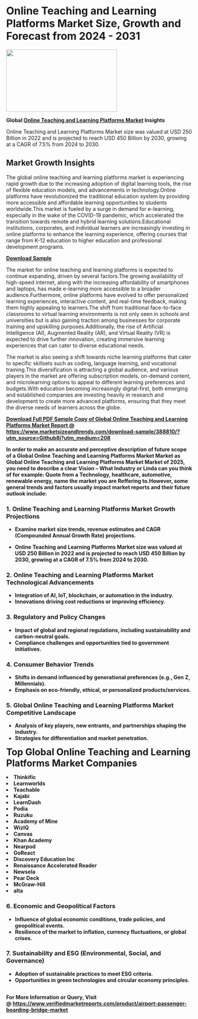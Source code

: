 <H1>Online Teaching and Learning Platforms Market Size, Growth and Forecast from 2024 - 2031</H1><img class="aligncenter size-medium wp-image-584254" src="https://thirdeyenews.in/wp-content/uploads/2024/09/Global-Market-Research-300x168.jpeg" alt="" width="300" height="168" /><p><strong>Global&nbsp;<a href="https://www.marketsizeandtrends.com/download-sample/388810/?utm_source=Github8j?utm_medium=208">Online Teaching and Learning Platforms Market</a> Insights</strong></p><p>Online Teaching and Learning Platforms Market size was valued at USD 250 Billion in 2022 and is projected to reach USD 450 Billion by 2030, growing at a CAGR of 7.5% from 2024 to 2030.</p><p><h2>Market Growth Insights</h2> <p>The global online teaching and learning platforms market is experiencing rapid growth due to the increasing adoption of digital learning tools, the rise of flexible education models, and advancements in technology.Online platforms have revolutionized the traditional education system by providing more accessible and affordable learning opportunities to students worldwide.This market is fueled by a surge in demand for e-learning, especially in the wake of the COVID-19 pandemic, which accelerated the transition towards remote and hybrid learning solutions.Educational institutions, corporates, and individual learners are increasingly investing in online platforms to enhance the learning experience, offering courses that range from K-12 education to higher education and professional development programs.</p> <p><strong><a href="#">Download Sample</a></strong></p> <p>The market for online teaching and learning platforms is expected to continue expanding, driven by several factors.The growing availability of high-speed internet, along with the increasing affordability of smartphones and laptops, has made e-learning more accessible to a broader audience.Furthermore, online platforms have evolved to offer personalized learning experiences, interactive content, and real-time feedback, making them highly appealing to learners.The shift from traditional face-to-face classrooms to virtual learning environments is not only seen in schools and universities but is also gaining traction among businesses for corporate training and upskilling purposes.Additionally, the rise of Artificial Intelligence (AI), Augmented Reality (AR), and Virtual Reality (VR) is expected to drive further innovation, creating immersive learning experiences that can cater to diverse educational needs.</p> <p>The market is also seeing a shift towards niche learning platforms that cater to specific skillsets such as coding, language learning, and vocational training.This diversification is attracting a global audience, and various players in the market are offering subscription models, on-demand content, and microlearning options to appeal to different learning preferences and budgets.With education becoming increasingly digital-first, both emerging and established companies are investing heavily in research and development to create more advanced platforms, ensuring that they meet the diverse needs of learners across the globe.</p> <p><strong><a href="#"></p><p><span class=""><strong>Download Full PDF Sample Copy of Global Online Teaching and Learning Platforms Market Report</strong> @ <a href="https://www.marketsizeandtrends.com/download-sample/388810/?utm_source=Github8j?utm_medium=208" target="_blank">https://www.marketsizeandtrends.com/download-sample/388810/?utm_source=Github8j?utm_medium=208</a></span></p><p>In order to make an accurate and perceptive description of future scope of a Global&nbsp;Online Teaching and Learning Platforms Market Market as Global&nbsp;Online Teaching and Learning Platforms Market Market of 2025, you need to describe a clear Vision &ndash; What Industry or Linda can you think of for example: Quote from a Technology, healthcare, automotive, renewable energy, name the market you are Reffering to.However, some general trends and factors usually impact market reports and their future outlook include:</p><h3>1.&nbsp;<strong>Online Teaching and Learning Platforms Market Growth Projections</strong></h3><ul><li>Examine market size trends, revenue estimates and CAGR (Compounded Annual Growth Rate) projections.</li><li><p>Online Teaching and Learning Platforms Market size was valued at USD 250 Billion in 2022 and is projected to reach USD 450 Billion by 2030, growing at a CAGR of 7.5% from 2024 to 2030.</p></li></ul><h3>2.&nbsp;<strong>Online Teaching and Learning Platforms Market Technological Advancements</strong></h3><ul><li>Integration of AI, IoT, blockchain, or automation in the industry.</li><li>Innovations driving cost reductions or improving efficiency.</li></ul><h3>3.&nbsp;<strong>Regulatory and Policy Changes</strong></h3><ul><li>Impact of global and regional regulations, including sustainability and carbon-neutral goals.</li><li>Compliance challenges and opportunities tied to government initiatives.</li></ul><h3>4.&nbsp;<strong>Consumer Behavior Trends</strong></h3><ul><li>Shifts in demand influenced by generational preferences (e.g., Gen Z, Millennials).</li><li>Emphasis on eco-friendly, ethical, or personalized products/services.</li></ul><h3>5.&nbsp;<strong>Global Online Teaching and Learning Platforms Market Competitive Landscape</strong></h3><ul><li>Analysis of key players, new entrants, and partnerships shaping the industry.</li><li>Strategies for differentiation and market penetration.</li></ul><p data-pm-slice="1 1 []"><span style="color: inherit; font-family: inherit; font-size: 25px;">Top Global Online Teaching and Learning Platforms Market Companies</span></p><div class="" data-test-id=""><p><li>Thinkific</li><li> Learnworlds</li><li> Teachable</li><li> Kajabi</li><li> LearnDash</li><li> Podia</li><li> Ruzuku</li><li> Academy of Mine</li><li> WizIQ</li><li> Canvas</li><li> Khan Academy</li><li> Nearpod</li><li> GoReact</li><li> Discovery Education Inc</li><li> Renaissance Accelerated Reader</li><li> Newsela</li><li> Pear Deck</li><li> McGraw-Hill</li><li> alta</li></p></div><h3>6.&nbsp;<strong>Economic and Geopolitical Factors</strong></h3><ul><li>Influence of global economic conditions, trade policies, and geopolitical events.</li><li>Resilience of the market to inflation, currency fluctuations, or global crises.</li></ul><h3>7.&nbsp;<strong>Sustainability and ESG (Environmental, Social, and Governance)</strong></h3><ul><li>Adoption of sustainable practices to meet ESG criteria.</li><li>Opportunities in green technologies and circular economy principles.</li></ul><h2><strong style="font-size: 14px;">For More Information or Query, Visit @&nbsp;</strong><a style="background-color: #ffffff; font-size: 14px;" href="https://www.marketsizeandtrends.com/report/online-teaching-and-learning-platforms-market/" target="_blank">https://www.verifiedmarketreports.com/product/airport-passenger-boarding-bridge-market</a></h2>